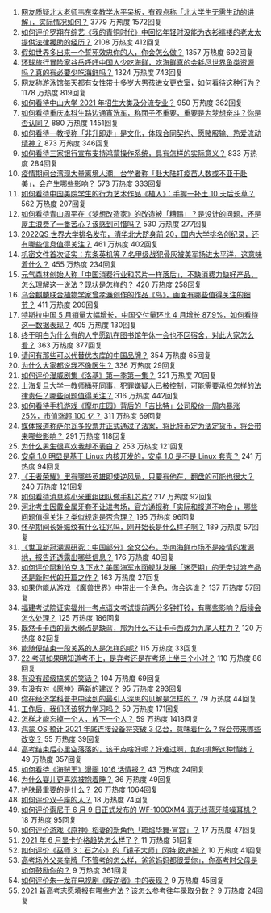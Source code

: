 1. [网友质疑北大老师韦东奕教学水平呆板，有观点称「北大学生无需生动的讲解」，实际情况如何？](https://www.zhihu.com/question/463589084) 3779 万热度 1572回复
1. [如何评价罗翔在综艺《我的青铜时代》中回忆年轻时没能为衣衫褴褛的老太太提供法律援助的经历？](https://www.zhihu.com/question/464013828) 2108 万热度 412回复
1. [假如世界多出来一个誓死效忠你的人，你会怎么做？](https://www.zhihu.com/question/462848357) 1357 万热度 692回复
1. [环球旅行冒险家谷岳呼吁中国人少吃海鲜，吃海鲜真的会耗尽世界鱼类资源吗？真的有必要少吃海鲜吗？](https://www.zhihu.com/question/463886399) 1324 万热度 743回复
1. [网友称游泳馆每天都有女性带十多岁大男孩进女更衣室，如何看待这种行为？](https://www.zhihu.com/question/463887838) 1178 万热度 819回复
1. [如何看待中山大学 2021 年招生大类及分流专业？](https://www.zhihu.com/question/463925066) 950 万热度 362回复
1. [如何看待重庆本科生路边通宵洗车，称面子不重要，重要是为梦想奋斗？你是否认同？](https://www.zhihu.com/question/463828183) 880 万热度 1451回复
1. [如何看待一教授称「非升即走」是文化，体现合同契约、愿赌服输、热爱流动精神？](https://www.zhihu.com/question/464057866) 873 万热度 346回复
1. [如何看待三家银行宣布支持鸿蒙操作系统，具有怎样的实际意义？](https://www.zhihu.com/question/463778303) 833 万热度 284回复
1. [疫情期间台湾现大量离境人潮，台学者称「赴大陆打疫苗人数或不亚于赴美」，会产生哪些影响？](https://www.zhihu.com/question/463915254) 573 万热度 333回复
1. [如何看待中国美院学生的行为艺术作品《植入》：手握一抔土 10 天后长草？](https://www.zhihu.com/question/463307719) 562 万热度 207回复
1. [如何看待青山周平在《梦想改造家》的改造被「糟蹋」？是设计的问题，还是屋主浪费了一番苦心？该感到可惜吗？](https://www.zhihu.com/question/462730740) 530 万热度 277回复
1. [2022QS 世界大学排名发布，清华北大跻身前 20，国内大学排名创纪录，还有哪些信息值得关注？](https://www.zhihu.com/question/463988313) 461 万热度 402回复
1. [机密文件首次证实：东条英机等 7 名甲级战犯骨灰被美军扬进太平洋，这意味着什么？](https://www.zhihu.com/question/463707211) 455 万热度 234回复
1. [元气森林创始人称「中国消费行业和芯片一样落后」，不缺消费力缺好产品，怎么理解这一说法？现状是怎样的？](https://www.zhihu.com/question/464022675) 420 万热度 258回复
1. [乌合麒麟联合植物学家曾孝濂创作的作品《岛》，画面有哪些值得关注的细节？](https://www.zhihu.com/question/463946010) 411 万热度 209回复
1. [特斯拉中国 5 月销量大幅增长，中国交付量环比 4 月增长 87.9%，如何看待这一数据表现？](https://www.zhihu.com/question/463536427) 405 万热度 130回复
1. [终于明白为什么有的人宁愿趴在图书馆午休一会也不回宿舍，对此大家怎么看？](https://www.zhihu.com/question/456455985) 363 万热度 377回复
1. [请问有那些可以代替优衣库的中国品牌？](https://www.zhihu.com/question/451270885) 354 万热度 65回复
1. [为什么大家都说我不像医生？](https://www.zhihu.com/question/463550139) 336 万热度 29回复
1. [如何评价漫威剧集《洛基》第一季第一集？](https://www.zhihu.com/question/464034803) 321 万热度 70回复
1. [上海复旦大学一教师捅死同事，犯罪嫌疑人已被控制，可能需要承担怎样的法律责任？哪些问题值得关注？](https://www.zhihu.com/question/463773359) 316 万热度 442回复
1. [如何看待手机游戏《摩尔庄园》背后的「吉比特」公司股价一周内暴涨 25%，市值涨超 100 亿？](https://www.zhihu.com/question/463704962) 311 万热度 69回复
1. [媒体报道称萨尔瓦多投票并正式通过了法案，将比特币定为法定货币，将会带来哪些影响？](https://www.zhihu.com/question/463566253) 291 万热度 118回复
1. [为什么男生很喜欢我却不表白？](https://www.zhihu.com/question/463798880) 253 万热度 121回复
1. [安卓 1.0 明显是基于 Linux 内核开发的，安卓 1.0 是不是 Linux 套壳？](https://www.zhihu.com/question/463995705) 241 万热度 94回复
1. [《王者荣耀》里有哪些英雄即使逆风局，只要有他在，翻盘的可能也很大？](https://www.zhihu.com/question/462971541) 240 万热度 121回复
1. [如何看待消息称小米重组团队做手机芯片?](https://www.zhihu.com/question/464043487) 217 万热度 92回复
1. [河北考生因戴金属牙套不让进考场，官方通报称「实际和报道不吻合」，哪些问题值得关注？类似规定是否合理？](https://www.zhihu.com/question/463806366) 195 万热度 96回复
1. [怀孕期间长妊娠纹有什么征兆吗，刚开始长是什么样子啊？](https://www.zhihu.com/question/309491806) 189 万热度 57回复
1. [《世卫新冠溯源研究：中国部分》全文公布，华南海鲜市场不是疫情的发源地，报告还透露出哪些信息？](https://www.zhihu.com/question/464006198) 176 万热度 40回复
1. [如何评价阿利伯克 3 下水? 美国海军水面舰队发展「迷茫期」的无奈过渡产品还是新时代的开篇之作？](https://www.zhihu.com/question/463924306) 163 万热度 27回复
1. [如果你能从游戏 《魔兽世界》中带出一个角色，你会选谁？](https://www.zhihu.com/question/462389624) 137 万热度 57回复
1. [福建考试院证实福州一考点语文考试提前两分多钟打铃，有哪些影响？后续会怎么处理？](https://www.zhihu.com/question/463943012) 125 万热度 186回复
1. [既然卡卡西的最大弱点是缺蓝，那为什么不让卡卡西成为九尾人柱力？](https://www.zhihu.com/question/459339714) 120 万热度 82回复
1. [能随便结束一段关系的人是怎样的呢?](https://www.zhihu.com/question/463377855) 115 万热度 33回复
1. [22 考研如果明知道考不上，是弃考还是在考场上坐三个小时？](https://www.zhihu.com/question/463857051) 110 万热度 86回复
1. [有没有超级搞笑的笑话？](https://www.zhihu.com/question/458404795) 104 万热度 69回复
1. [有没有对《原神》萌新的建议？](https://www.zhihu.com/question/433204646) 95 万热度 293回复
1. [你在经济学科普书中读到的最引人深思的见解是怎样的？](https://www.zhihu.com/question/456001371) 79 万热度 44回复
1. [工作后，我们还该努力学习吗？](https://www.zhihu.com/question/463179609) 59 万热度 171回复
1. [怎样才能忘掉一个人，放下一个人？](https://www.zhihu.com/question/431715988) 59 万热度 1418回复
1. [鸿蒙 OS 预计 2021 年底连接设备将突破 3 亿台，意味着什么？将会带来哪些改变？](https://www.zhihu.com/question/463834577) 55 万热度 39回复
1. [高考结束后心里空落落的，该干点啥好呢？好难过啊，如何排解这种情绪？](https://www.zhihu.com/question/463903480) 49 万热度 357回复
1. [如何看待《海贼王》漫画 1016 话情报？](https://www.zhihu.com/question/464027691) 43 万热度 24回复
1. [为什么婴儿更喜欢被抱着睡？](https://www.zhihu.com/question/454465321) 36 万热度 49回复
1. [护肤最重要的是什么？](https://www.zhihu.com/question/428147299) 26 万热度 1064回复
1. [如何评价双子座的人？](https://www.zhihu.com/question/386252037) 18 万热度 74回复
1. [如何评价索尼于 6 月 9 日正式发布的 WF-1000XM4 真无线蓝牙降噪耳机？](https://www.zhihu.com/question/463984969) 18 万热度 95回复
1. [如何评价游戏《原神》稻妻的新角色「琉焰华舞·宵宫」？](https://www.zhihu.com/question/463720589) 17 万热度 47回复
1. [2021 年 6 月显卡价格趋势怎么样了？](https://www.zhihu.com/question/462608710) 11 万热度 51回复
1. [如何评价《巫师 3：石之心》的「镜子大师」冈特·欧迪姆？](https://www.zhihu.com/question/49342291) 10 万热度 41回复
1. [高考场外父亲举牌「不管考的怎么样，爸爸妈妈都很爱你」，你高考时父母是如何鼓励你的？](https://www.zhihu.com/question/463920865) 9 万热度 361回复
1. [如何评价朱一龙在电视剧《叛逆者》中的表现？](https://www.zhihu.com/question/388819632) 9 万热度 45回复
1. [2021 新高考志愿填报有哪些方法？该怎么参考往年录取分数？](https://www.zhihu.com/question/431604213) 9 万热度 24回复